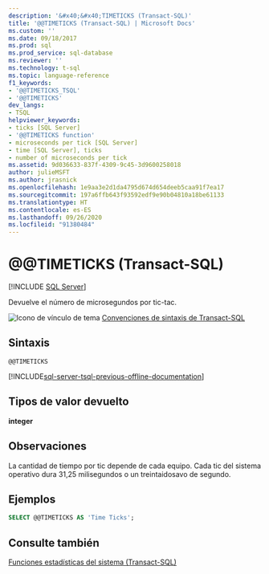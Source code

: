```yaml
---
description: '&#x40;&#x40;TIMETICKS (Transact-SQL)'
title: '@@TIMETICKS (Transact-SQL) | Microsoft Docs'
ms.custom: ''
ms.date: 09/18/2017
ms.prod: sql
ms.prod_service: sql-database
ms.reviewer: ''
ms.technology: t-sql
ms.topic: language-reference
f1_keywords:
- '@@TIMETICKS_TSQL'
- '@@TIMETICKS'
dev_langs:
- TSQL
helpviewer_keywords:
- ticks [SQL Server]
- '@@TIMETICKS function'
- microseconds per tick [SQL Server]
- time [SQL Server], ticks
- number of microseconds per tick
ms.assetid: 9d036633-837f-4309-9c45-3d9600258018
author: julieMSFT
ms.author: jrasnick
ms.openlocfilehash: 1e9aa3e2d1da4795d674d654deeb5caa91f7ea17
ms.sourcegitcommit: 197a6ffb643f93592edf9e90b04810a18be61133
ms.translationtype: HT
ms.contentlocale: es-ES
ms.lasthandoff: 09/26/2020
ms.locfileid: "91380484"
---
```

# <a name="x40x40timeticks-transact-sql"></a>&#x40;&#x40;TIMETICKS (Transact-SQL)
[!INCLUDE [SQL Server](../../includes/applies-to-version/sqlserver.md)]

  Devuelve el número de microsegundos por tic-tac.  
  
 ![Icono de vínculo de tema](../../database-engine/configure-windows/media/topic-link.gif "Icono de vínculo de tema") [Convenciones de sintaxis de Transact-SQL](../../t-sql/language-elements/transact-sql-syntax-conventions-transact-sql.md)  
  
## <a name="syntax"></a>Sintaxis  
  
```syntaxsql
@@TIMETICKS  
```  
  
[!INCLUDE[sql-server-tsql-previous-offline-documentation](../../includes/sql-server-tsql-previous-offline-documentation.md)]

## <a name="return-types"></a>Tipos de valor devuelto
 **integer**  
  
## <a name="remarks"></a>Observaciones  
 La cantidad de tiempo por tic depende de cada equipo. Cada tic del sistema operativo dura 31,25 milisegundos o un treintaidosavo de segundo.  
  
## <a name="examples"></a>Ejemplos  
  
```sql
SELECT @@TIMETICKS AS 'Time Ticks';  
```  
  
## <a name="see-also"></a>Consulte también  
 [Funciones estadísticas del sistema &#40;Transact-SQL&#41;](../../t-sql/functions/system-statistical-functions-transact-sql.md)  
  
  
